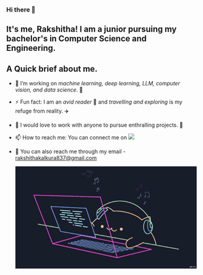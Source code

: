 ### Hi there 👋

## It's me, Rakshitha! I am a junior pursuing my bachelor's in Computer Science and Engineering.

<!--
**RakshithaKalkura/RakshithaKalkura** is a ✨ _special_ ✨ repository because its `README.md` (this file) appears on your GitHub profile.

Here are some ideas to get you started:
-->
## A Quick brief about me.
- 🔭 I’m working on _machine learning, deep learning, LLM, computer vision, and data science_. 🤖
- ⚡ Fun fact: I am an _avid reader_ 📖 and _travelling and exploring_ is my refuge from reality. ✈️
- 🤝 I would love to work with anyone to pursue enthralling projects. 🤩
- 📫 How to reach me: You can connect me on [<img src="https://img.shields.io/badge/LinkedIn-0077B5?style=for-the-badge&logo=linkedin&logoColor=white" />](https://www.linkedin.com/in/rakshitha-k-)
- 📩 You can also reach me through my email - rakshithakalkura837@gmail.com
  
  ![](150726291-afd08470-3b21-4df6-8173-293ece555d4f_cat_coding_gif___Google_Search.gif)


